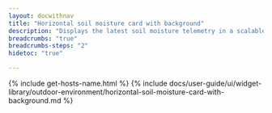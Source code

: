 ```yaml
---
layout: docwithnav
title: "Horizontal soil moisture card with background"
description: "Displays the latest soil moisture telemetry in a scalable horizontal layout with the background image."
breadcrumbs: "true"
breadcrumbs-steps: "2"
hidetoc: "true"

---
```

{% include get-hosts-name.html %}
{% include docs/user-guide/ui/widget-library/outdoor-environment/horizontal-soil-moisture-card-with-background.md %}
